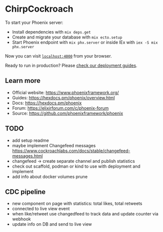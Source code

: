 # ChirpCockroach

To start your Phoenix server:

  * Install dependencies with `mix deps.get`
  * Create and migrate your database with `mix ecto.setup`
  * Start Phoenix endpoint with `mix phx.server` or inside IEx with `iex -S mix phx.server`

Now you can visit [`localhost:4000`](http://localhost:4000) from your browser.

Ready to run in production? Please [check our deployment guides](https://hexdocs.pm/phoenix/deployment.html).

## Learn more

  * Official website: https://www.phoenixframework.org/
  * Guides: https://hexdocs.pm/phoenix/overview.html
  * Docs: https://hexdocs.pm/phoenix
  * Forum: https://elixirforum.com/c/phoenix-forum
  * Source: https://github.com/phoenixframework/phoenix


## TODO

- add setup readme
- maybe implement Changefeed messages https://www.cockroachlabs.com/docs/stable/changefeed-messages.html
- changefeed -> create separate channel and publish statistics
- check out scaffold, podman or kind to use with deployment and implement
- add info about docker volumes prune

## CDC pipeline
- new component on page with statistics: total likes, total retweets
- connected to live view event
- when like/retweet use changedfeed to track data and update counter via webhook
- update info on DB and send to live view
